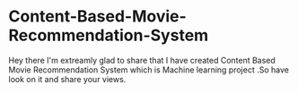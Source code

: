 # Content-Based-Movie-Recommendation-System
Hey there I'm extreamly glad to share that I have created Content Based Movie Recommendation System which is Machine learning project .So have look on it and share your views.
